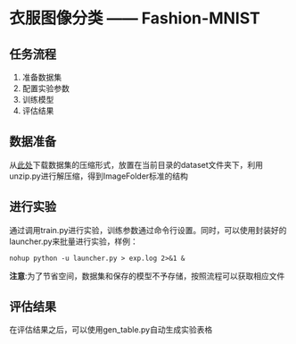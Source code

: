 # 衣服图像分类 —— Fashion-MNIST

## 任务流程
<ol>
<li>准备数据集</li>
<li>配置实验参数</li>
<li>训练模型</li>
<li>评估结果</li>
</ol>

## 数据准备
从[此处](https://github.com/zalandoresearch/fashion-mnist)下载数据集的压缩形式，放置在当前目录的dataset文件夹下，利用unzip.py进行解压缩，得到ImageFolder标准的结构

## 进行实验
通过调用train.py进行实验，训练参数通过命令行设置。同时，可以使用封装好的launcher.py来批量进行实验，样例：
```
nohup python -u launcher.py > exp.log 2>&1 &
```
<b>注意</b>:为了节省空间，数据集和保存的模型不予存储，按照流程可以获取相应文件


## 评估结果
在评估结果之后，可以使用gen_table.py自动生成实验表格